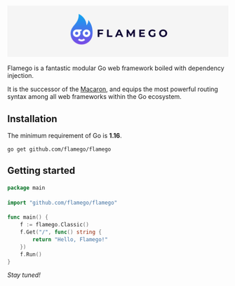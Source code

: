 ![Flamego](https://github.com/flamego/brand-kit/raw/main/banner/banner-01.jpg)

Flamego is a fantastic modular Go web framework boiled with dependency injection.

It is the successor of the [Macaron](https://github.com/go-macaron/macaron), and equips the most powerful routing syntax among all web frameworks within the Go ecosystem.

## Installation

The minimum requirement of Go is **1.16**.

	go get github.com/flamego/flamego

## Getting started

```go
package main

import "github.com/flamego/flamego"

func main() {
	f := flamego.Classic()
	f.Get("/", func() string {
		return "Hello, Flamego!"
	})
	f.Run()
}
```

_Stay tuned!_
